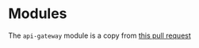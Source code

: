 # Modules

The `api-gateway` module is a copy from [this pull request](https://github.com/terraform-aws-modules/terraform-aws-apigateway-v2/pull/54)
